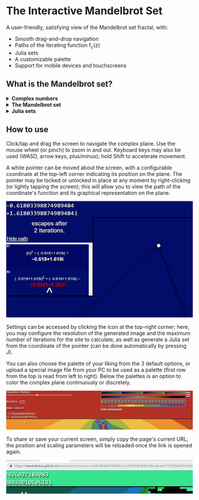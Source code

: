 # The Interactive Mandelbrot Set
A user-friendly, satisfying view of the Mandelbrot set fractal, with:
* Smooth drag-and-drop navigation
* Paths of the iterating function f<sub>c</sub>(z)
* Julia sets
* A customizable palette
* Support for mobile devices and touchscreens

## What is the Mandelbrot set?
<details><summary><b>Complex numbers</b></summary>

To understand what the Mandelbrot set is, it's important to first understand the numbers that make it up. These numbers, called
**complex numbers**, are a little different from the usual "normal" numbers. They can be defined as the sum of two parts:

1. The *real part*, which can be any "normal" number, including whole numbers (7), fractions (&frac12;), irrationals (&pi;) and so on.

2. The *imaginary part*, which, again, can be any "normal" number, except always multiplied by the square root of -1.

The imaginary part is the confusing bit. There seemingly isn't any number which can be the square root of -1, that is, be equal to -1
when multipled by itself, since any positive number times itself is positive, and any negative number times itself is also positive, right?
But the key here is to ignore that fact and simply pretend that such a number exists, even though it's counterintuitive. We call
this number the **imaginary unit**, or **i**.

An example of a complex number is the number *2 + 3i*. The real part, in this case, is simply *2*, while the imaginary part is *3i*,
or three times the imaginary unit.

To represent these numbers like we would on a number line, we must not only use a horizontal axis, but also a vertical one, to represent
the imaginary part of the numbers. Combining the two axes, we get a two-dimensional plane, which we call the **complex plane**.

</details>

<details><summary><b>The Mandelbrot set</b></summary>

At its core, the Mandelbrot set may be defined as the collection of all complex numbers with a certain special property, explained below:

Let's create a function called f(z). Its input will be *z*, which is some complex number, and its output will be equal to
> z<sup>2</sup> + c

c is another complex number, but it is not an input; instead it's some constant that we can change as we wish.

If we plug the number 0 into f(z), it's quite clear that the value we will get is c:
> f(0) = 0<sup>2</sup> + c = 0 + c = c

Next, let's plug that value once again into f(z):
> f(c) = c<sup>2</sup> + c

And do it again:
> f(c<sup>2</sup> + c) = (c<sup>2</sup> + c)<sup>2</sup> + c = c<sup>4</sup> + 2c<sup>3</sup> + c<sup>2</sup> + c

And again:
> f(c<sup>4</sup> + 2c<sup>3</sup> + c<sup>2</sup> + c) = (c<sup>4</sup> + 2c<sup>3</sup> + c<sup>2</sup> + c)<sup>2</sup> + c =
c<sup>8</sup> + 4c<sup>7</sup> + 6c<sup>6</sup> + 6c<sup>5</sup> + 5c<sup>4</sup> + 2c<sup>3</sup> + c<sup>2</sup> + c

It's a little difficult to see where these values are going without plugging in actual values, so let's try a few simple numbers.
For c = 2, the sequence looks like this:
> f(0) = 0<sup>2</sup> + 2 = 2
>
> f(2) = 2<sup>2</sup> + 2 = 4 + 2 = 6
>
> f(6) = 6<sup>2</sup> + 2 = 36 + 2 = 38
>
> f(38) = 38<sup>2</sup> + 2 = 1,444 + 2 = 1,446

And so on. Without plugging in any more values, we can already see that these values will just get bigger and bigger,
generally going towards infinity.

For c = -1, however, the sequence is different:
> f(0) = 0<sup>2</sup> + (-1) = 0 + (-1) = -1
>
> f(-1) = (-1)<sup>2</sup> + (-1) = 1 + (-1) = 0
>
> f(0) = 0<sup>2</sup> + (-1) = 0 + (-1) = -1
>
> f(-1) = (-1)<sup>2</sup> + (-1) = 1 + (-1) = 0
>
> f(0) = 0<sup>2</sup> + (-1) = 0 + (-1) = -1

Now, the values just jump between 0 and -1 over and over, not really going anywhere. This is the special property that numbers in
the Mandelbrot set exhibit: if the sequence that the function f(z) = z<sup>2</sup> + c produces when its values are plugged into itself
again and again remains bounded, that is, it does not get bigger and bigger, it is inside of the Mandelbrot set.

As I've said before, the Mandelbrot set is made up of complex numbers, so let's try plugging some of those in.
<details><summary><b>How to work out the complex arithmetic</b></summary>

In order to square a complex number, as the function requires, we simply work it out algebraically. For any complex number a + bi:
> (a + bi)<sup>2</sup> = a<sup>2</sup> + 2abi + b<sup>2</sup>i<sup>2</sup>

Since i is the square root of -1, we can replace i<sup>2</sup> with just -1:
> a<sup>2</sup> + 2abi + b<sup>2</sup>i<sup>2</sup> = a<sup>2</sup> + 2abi - b<sup>2</sup>

Which we can simplify down to a new complex number:
> (a<sup>2</sup> - b<sup>2</sup>) + (2ab)i

Finally, to add a complex number to another complex number, we just add the real parts together and the complex parts together:

> (a<sup>2</sup> - b<sup>2</sup>) + (2ab)i + (a + bi) = (a<sup>2</sup> - b<sup>2</sup> + a) + (2ab + b)i</details>

&nbsp;

For example, c = 2 + 3i:
> f(0) = 0<sup>2</sup> + 2 + 3i = 2 + 3i
>
> f(2 + 3i) = (2 + 3i)<sup>2</sup> + 2 + 3i = -3 + 15i
>
> f(-3 + 15i) = (-3 + 15i)<sup>2</sup> + 2 + 3i = -214 - 87i
>
> f(-214 - 87i) = (-214 - 87i)<sup>2</sup> + 2 + 3i = 38229 + 37239i

Again, these values just grow bigger and bigger, occasionally becoming negative, although since we're looking at the absolute value
of these numbers, growing towards negative infinity should be regarded the same as growing towards positive infinity.

But if, say, c = 0.2 + 0.3i:
> f(0) = 0<sup>2</sup> + 0.2 + 0.3i = 0.2 + 0.3i
>
> f(0.2 + 0.3i) = (0.2 + 0.3i)<sup>2</sup> + 0.2 + 0.3i = 0.15 + 0.42i
>
> f(0.15 + 0.42i) = (0.15 + 0.42i)<sup>2</sup> + 0.2 + 0.3i = 0.0461 + 0.426i
>
> f(0.0461 + 0.426i) = (0.0461 + 0.426i)<sup>2</sup> + 0.2 + 0.3i = 0.02064921 + 0.3392772i

It's a little less certain than when c was -1, but if we plot these points on the complex plane, we actually get a spiral:

<img src="examples/0.2+0.3i_path.jpg"></img>

So we can conclude quite confidently that when c = 0.2 + 0.3i, the sequence does not grow to infinity. Therefore, 0.2 + 0.3i belongs
to the Mandelbrot set.

As it turns out, the Mandelbrot set does not contain just a few numbers; it contains infinitely many numbers. That is, there are infinitely
many values of c for which the sequence does not grow to infinity. There are also infinitely many values of c for which the sequence
*does* grow to infinity. The key is that the values in the Mandelbrot set happen to all lie within one connected and beautiful fractal,
which, when plotted on the complex plane, looks more or less like this:

<img src="icon.png"></img>
</details>

<details><summary><b>Julia sets</b></summary>

A Julia set is another set of complex numbers, but its definition is different than that of the Mandelbrot set. Instead of having the variable c be any of the numbers
on the complex plane, c is now some fixed constant that is the same for every point on the plane, and instead of beginning all the sequences from 0, each sequence will
begin with a different complex number on the plane.
</details>

## How to use
Click/tap and drag the screen to navigate the complex plane. Use the mouse wheel (or pinch) to zoom in and out.
Keyboard keys may also be used (WASD, arrow keys, plus/minus); hold Shift to accelerate movement.

A white pointer can be moved about the screen, with a configurable coordinate at the top-left corner indicating its position on the plane.
The pointer may be locked or unlocked in place at any moment by right-clicking (or lightly tapping the screen); this will allow you to
view the path of the coordinate's function and its graphical representation on the plane.

<img src="examples/path_menu.png"></img>

Settings can be accessed by clicking the icon at the top-right corner; here, you may configure the resolution of the generated image and the
maximum number of iterations for the site to calculate, as well as generate a Julia set from the coordinate of the pointer (can be done automatically by pressing J).

You can also choose the palette of your liking from the 3 default options,
or upload a special image file from your PC to be used as a palette (first row from the top is read from left to right).
Below the palettes is an option to color the complex plane continuously or discretely.

<img src="examples/palette_settings.png"></img>

To share or save your current screen, simply copy the page's current URL; the position and scaling parameters will be reloaded
once the link is opened again.

<img src="examples/url.png"></img>